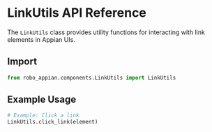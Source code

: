 # LinkUtils API Reference

The `LinkUtils` class provides utility functions for interacting with link elements in Appian UIs.

## Import
```python
from robo_appian.components.LinkUtils import LinkUtils
```

## Example Usage
```python
# Example: Click a link
LinkUtils.click_link(element)
```
